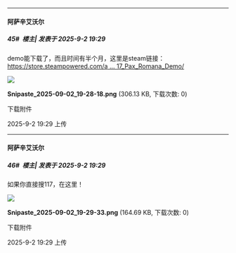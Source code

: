 ﻿
*****

####  阿萨辛艾沃尔  
##### 45#         楼主| 发表于 2025-9-2 19:29

demo能下载了，而且时间有半个月，这里是steam链接：[https://store.steampowered.com/a ... 17_Pax_Romana_Demo/](https://store.steampowered.com/app/3919760/Anno_117_Pax_Romana_Demo/)

<img src="https://img.stage1st.com/forum/202509/02/192901xkbzkhx9wyfdxb4o.png" referrerpolicy="no-referrer">

<strong>Snipaste_2025-09-02_19-28-18.png</strong> (306.13 KB, 下载次数: 0)

下载附件

2025-9-2 19:29 上传

*****

####  阿萨辛艾沃尔  
##### 46#         楼主| 发表于 2025-9-2 19:29

如果你直接搜117，在这里！

<img src="https://img.stage1st.com/forum/202509/02/192956ynkrwkjyb9wbqd3v.png" referrerpolicy="no-referrer">

<strong>Snipaste_2025-09-02_19-29-33.png</strong> (164.69 KB, 下载次数: 0)

下载附件

2025-9-2 19:29 上传

